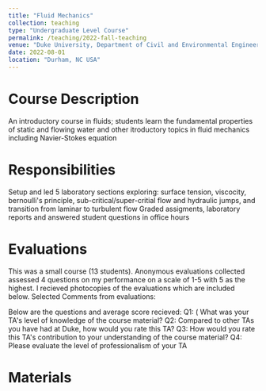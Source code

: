 ```yaml
---
title: "Fluid Mechanics"
collection: teaching
type: "Undergraduate Level Course"
permalink: /teaching/2022-fall-teaching
venue: "Duke University, Department of Civil and Environmental Engineering"
date: 2022-08-01
location: "Durham, NC USA"
---
```


Course Description
======
An introductory course in fluids; students learn the fundamental properties of static and flowing water and other itroductory topics in fluid mechanics including Navier-Stokes equation

Responsibilities
======
Setup and led 5 laboratory sections exploring: surface tension, viscocity, bernoulli's principle, sub-critical/super-critial flow and hydraulic jumps, and transition from laminar to turbulent flow
Graded assigments, laboratory reports and answered student questions in office hours

Evaluations
======
This was a small course (13 students). Anonymous evaluations collected assessed 4 questions on my performance on a scale of 1-5 with 5 as the highest. I recieved photocopies of the evaluations which are included below.
Selected Comments from evaluations:

Below are the questions and average score recieved:
Q1: ( What was your TA's level of knowledge of the course material?
Q2: Compared to other TAs you have had at Duke, how would you rate this TA?
Q3: How would you rate this TA's contribution to your understanding of the course material?
Q4: Please evaluate the level of professionalism of your TA


Materials
======
